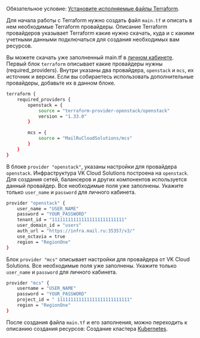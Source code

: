 Обязательное условие:
[Установите исполняемые файлы Terraform](https://mcs.mail.ru/docs/ru/additionals/terraform/terraform-installation).

Для начала работы с Terraform нужно создать файл `main.tf` и описать в нем необходимые Terraform провайдеры. Описание Terraform провайдеров указывает Terraform какие нужно скачать, куда и с какими учетными данными подключаться для создания необходимых вам ресурсов.

Вы можете скачать уже заполненный main.tf в [личном кабинете](https://mcs.mail.ru/app/project/terraform/).
Первый блок `terraform` описывает какие провайдеры нужны (required_providers). Внутри указаны два провайдера, `openstack` и `mcs`, их источник и версии. Если вы собираетесь использовать дополнительные провайдеры, добавьте их в данном блоке.

```bash
terraform {
    required_providers {
        openstack = {
            source = "terraform-provider-openstack/openstack"
            version = "1.33.0"
        }

        mcs = {
            source = "MailRuCloudSolutions/mcs"
        }
    }
}

```

В блоке `provider "openstack"`, указаны настройки для провайдера `openstack`. Инфраструктура VK Cloud Solutions построена на `openstack`. Для создания сетей, балансеров и других компонентов используется данный провайдер. Все необходимые поля уже заполнены. Укажите только `user_name` и `password` для личного кабинета.

```bash
provider "openstack" {
    user_name = "USER_NAME"
    password = "YOUR_PASSWORD"
    tenant_id = "111111111111111111111111111"
    user_domain_id = "users"
    auth_url = "https://infra.mail.ru:35357/v3/"
    use_octavia = true
    region = "RegionOne"
}
```

Блок `provider "mcs"` описывает настройки для провайдера от VK Cloud Solutions. Все необходимые поля уже заполнены. Укажите только `user_name` и `password` для личного кабинета.

```bash
provider "mcs" {
    username = "USER_NAME"
    password = "YOUR_PASSWORD"
    project_id = " 111111111111111111111111111"
    region = "RegionOne"
}
```

После создания файла `main.tf` и его заполнения, можно переходить к описанию создания ресурсов: Создание кластера [Kubernetes](https://mcs.mail.ru/docs/ru/base/k8s/k8s-terraform/k8s-terraform-create).
